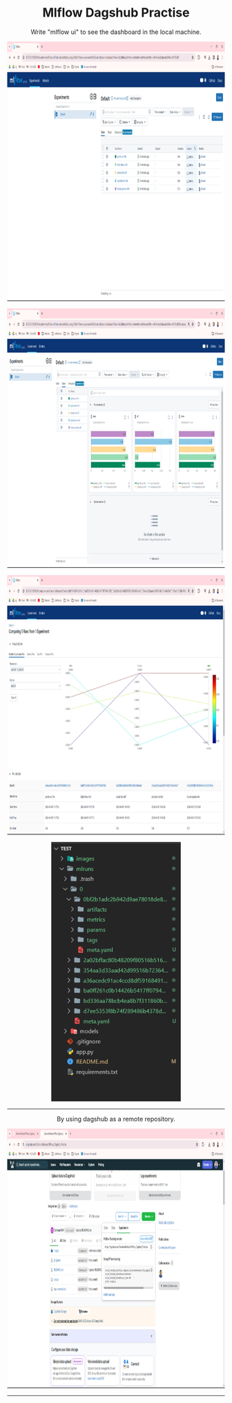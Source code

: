 <h1 align="center">Mlflow Dagshub Practise</h1>


<p align="center">Write "mlflow ui" to see the dashboard in the local machine.</p>  
<p align="center"><img src="images/img1.png" width="800" height="600"></p>  
<p align="center"><img src="images/img2.png" width="800" height="600"></p>  
<p align="center"><img src="images/img3.png" width="800" height="600"></p>  
<p align="center"><img src="images/img4.png" width="300" height="600"></p>  

---

<p align="center">By using dagshub as a remote repository.</p>  
<p align="center"><img src="images/img5.png" width="800" height="600"></p>  

---